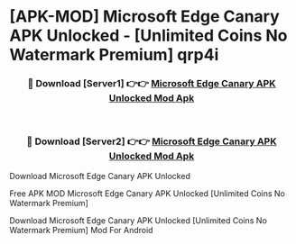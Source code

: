 # [APK-MOD] Microsoft Edge Canary APK Unlocked - [Unlimited Coins No Watermark Premium] qrp4i



<div align="center">
<h3>🔴 Download [Server1] 👉👉 <a href="https://momento.my/?title=Microsoft_Edge_Canary_APK_Unlocked">Microsoft Edge Canary APK Unlocked Mod Apk</a></h3><br>

<h3>🔴 Download [Server2] 👉👉 <a href="https://momento.my/?title=Microsoft_Edge_Canary_APK_Unlocked">Microsoft Edge Canary APK Unlocked Mod Apk</a></h3>
</div>



Download Microsoft Edge Canary APK Unlocked 

Free APK MOD Microsoft Edge Canary APK Unlocked [Unlimited Coins No Watermark Premium]

Download Microsoft Edge Canary APK Unlocked [Unlimited Coins No Watermark Premium] Mod For Android
